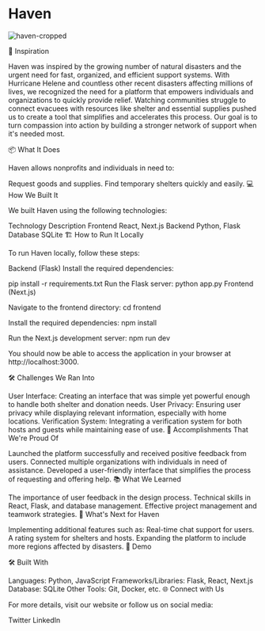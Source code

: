 # Haven
![haven-cropped](https://github.com/user-attachments/assets/7b11145d-efb9-4826-aa76-3a46fc286f3f)

🌟 Inspiration

Haven was inspired by the growing number of natural disasters and the urgent need for fast, organized, and efficient support systems. With Hurricane Helene and countless other recent disasters affecting millions of lives, we recognized the need for a platform that empowers individuals and organizations to quickly provide relief. Watching communities struggle to connect evacuees with resources like shelter and essential supplies pushed us to create a tool that simplifies and accelerates this process. Our goal is to turn compassion into action by building a stronger network of support when it's needed most.

📦 What It Does

Haven allows nonprofits and individuals in need to:

Request goods and supplies.
Find temporary shelters quickly and easily.
💻 How We Built It

We built Haven using the following technologies:

Technology	Description
Frontend	React, Next.js
Backend	Python, Flask
Database	SQLite
🏗️ How to Run It Locally

To run Haven locally, follow these steps:

Backend (Flask)
Install the required dependencies:

pip install -r requirements.txt
Run the Flask server:
python app.py
Frontend (Next.js)

Navigate to the frontend directory:
cd frontend

Install the required dependencies:
npm install

Run the Next.js development server:
npm run dev

You should now be able to access the application in your browser at http://localhost:3000.

🛠️ Challenges We Ran Into

User Interface: Creating an interface that was simple yet powerful enough to handle both shelter and donation needs.
User Privacy: Ensuring user privacy while displaying relevant information, especially with home locations.
Verification System: Integrating a verification system for both hosts and guests while maintaining ease of use.
🎉 Accomplishments That We're Proud Of

Launched the platform successfully and received positive feedback from users.
Connected multiple organizations with individuals in need of assistance.
Developed a user-friendly interface that simplifies the process of requesting and offering help.
📚 What We Learned

The importance of user feedback in the design process.
Technical skills in React, Flask, and database management.
Effective project management and teamwork strategies.
🔮 What's Next for Haven

Implementing additional features such as:
Real-time chat support for users.
A rating system for shelters and hosts.
Expanding the platform to include more regions affected by disasters.
📸 Demo

🛠️ Built With

Languages: Python, JavaScript
Frameworks/Libraries: Flask, React, Next.js
Database: SQLite
Other Tools: Git, Docker, etc.
🌐 Connect with Us

For more details, visit our website or follow us on social media:
    
Twitter
LinkedIn

